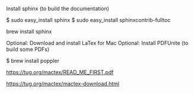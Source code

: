 

Install sphinx (to build the documentation)

$ sudo easy_install sphinx
$ sudo easy_install sphinxcontrib-fulltoc

brew install sphinx

Optional: Download and install LaTex for Mac
Optional: Install PDFUnite (to build some PDFs)

$ brew install poppler





https://tug.org/mactex/READ_ME_FIRST.pdf




https://tug.org/mactex/mactex-download.html


